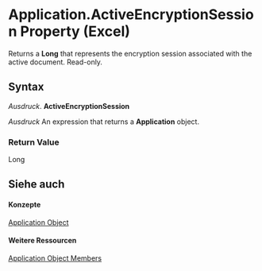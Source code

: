 
# Application.ActiveEncryptionSession Property (Excel)

Returns a  **Long** that represents the encryption session associated with the active document. Read-only.


## Syntax

 _Ausdruck_. **ActiveEncryptionSession**

 _Ausdruck_ An expression that returns a **Application** object.


### Return Value

Long


## Siehe auch


#### Konzepte


[Application Object](19b73597-5cf9-4f56-8227-b5211f657f6f.md)
#### Weitere Ressourcen


[Application Object Members](http://msdn.microsoft.com/library/4cb9ca42-8d07-cc9c-2d80-4eb9a5921e1e%28Office.15%29.aspx)